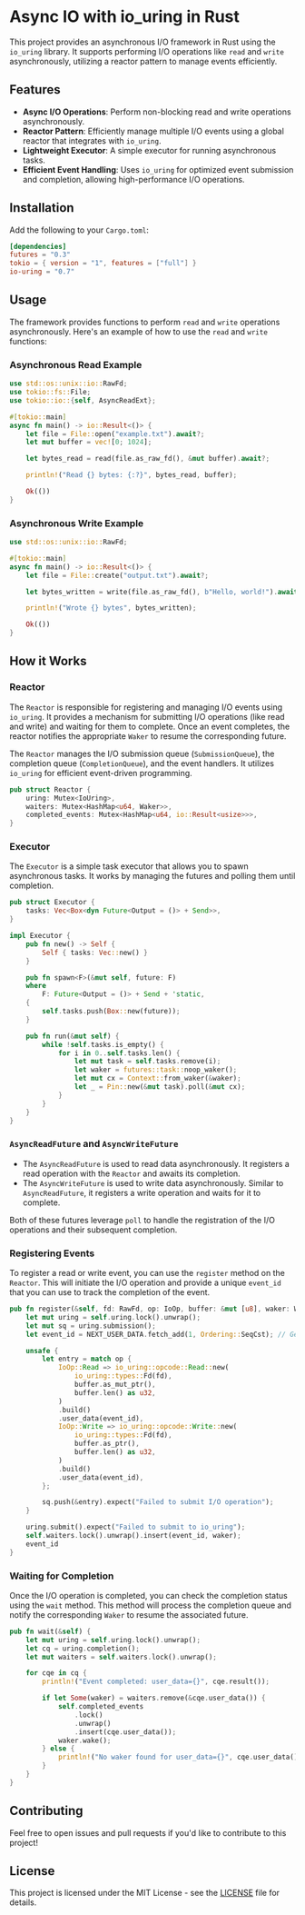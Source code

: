 
# Async IO with io_uring in Rust

This project provides an asynchronous I/O framework in Rust using the `io_uring` library. It supports performing I/O operations like `read` and `write` asynchronously, utilizing a reactor pattern to manage events efficiently.

## Features

- **Async I/O Operations**: Perform non-blocking read and write operations asynchronously.
- **Reactor Pattern**: Efficiently manage multiple I/O events using a global reactor that integrates with `io_uring`.
- **Lightweight Executor**: A simple executor for running asynchronous tasks.
- **Efficient Event Handling**: Uses `io_uring` for optimized event submission and completion, allowing high-performance I/O operations.

## Installation

Add the following to your `Cargo.toml`:

```toml
[dependencies]
futures = "0.3"
tokio = { version = "1", features = ["full"] }
io-uring = "0.7"
```

## Usage

The framework provides functions to perform `read` and `write` operations asynchronously. Here's an example of how to use the `read` and `write` functions:

### Asynchronous Read Example

```rust
use std::os::unix::io::RawFd;
use tokio::fs::File;
use tokio::io::{self, AsyncReadExt};

#[tokio::main]
async fn main() -> io::Result<()> {
    let file = File::open("example.txt").await?;
    let mut buffer = vec![0; 1024];

    let bytes_read = read(file.as_raw_fd(), &mut buffer).await?;

    println!("Read {} bytes: {:?}", bytes_read, buffer);

    Ok(())
}
```

### Asynchronous Write Example

```rust
use std::os::unix::io::RawFd;

#[tokio::main]
async fn main() -> io::Result<()> {
    let file = File::create("output.txt").await?;

    let bytes_written = write(file.as_raw_fd(), b"Hello, world!").await?;

    println!("Wrote {} bytes", bytes_written);

    Ok(())
}
```

## How it Works

### Reactor

The `Reactor` is responsible for registering and managing I/O events using `io_uring`. It provides a mechanism for submitting I/O operations (like read and write) and waiting for them to complete. Once an event completes, the reactor notifies the appropriate `Waker` to resume the corresponding future.

The `Reactor` manages the I/O submission queue (`SubmissionQueue`), the completion queue (`CompletionQueue`), and the event handlers. It utilizes `io_uring` for efficient event-driven programming.

```rust
pub struct Reactor {
    uring: Mutex<IoUring>,
    waiters: Mutex<HashMap<u64, Waker>>,
    completed_events: Mutex<HashMap<u64, io::Result<usize>>>,
}
```

### Executor

The `Executor` is a simple task executor that allows you to spawn asynchronous tasks. It works by managing the futures and polling them until completion.

```rust
pub struct Executor {
    tasks: Vec<Box<dyn Future<Output = ()> + Send>>,
}

impl Executor {
    pub fn new() -> Self {
        Self { tasks: Vec::new() }
    }

    pub fn spawn<F>(&mut self, future: F)
    where
        F: Future<Output = ()> + Send + 'static,
    {
        self.tasks.push(Box::new(future));
    }

    pub fn run(&mut self) {
        while !self.tasks.is_empty() {
            for i in 0..self.tasks.len() {
                let mut task = self.tasks.remove(i);
                let waker = futures::task::noop_waker();
                let mut cx = Context::from_waker(&waker);
                let _ = Pin::new(&mut task).poll(&mut cx);
            }
        }
    }
}
```

### `AsyncReadFuture` and `AsyncWriteFuture`

- The `AsyncReadFuture` is used to read data asynchronously. It registers a read operation with the `Reactor` and awaits its completion.
- The `AsyncWriteFuture` is used to write data asynchronously. Similar to `AsyncReadFuture`, it registers a write operation and waits for it to complete.

Both of these futures leverage `poll` to handle the registration of the I/O operations and their subsequent completion.

### Registering Events

To register a read or write event, you can use the `register` method on the `Reactor`. This will initiate the I/O operation and provide a unique `event_id` that you can use to track the completion of the event.

```rust
pub fn register(&self, fd: RawFd, op: IoOp, buffer: &mut [u8], waker: Waker) -> u64 {
    let mut uring = self.uring.lock().unwrap();
    let mut sq = uring.submission();
    let event_id = NEXT_USER_DATA.fetch_add(1, Ordering::SeqCst); // Generate unique ID

    unsafe {
        let entry = match op {
            IoOp::Read => io_uring::opcode::Read::new(
                io_uring::types::Fd(fd),
                buffer.as_mut_ptr(),
                buffer.len() as u32,
            )
            .build()
            .user_data(event_id),
            IoOp::Write => io_uring::opcode::Write::new(
                io_uring::types::Fd(fd),
                buffer.as_ptr(),
                buffer.len() as u32,
            )
            .build()
            .user_data(event_id),
        };

        sq.push(&entry).expect("Failed to submit I/O operation");
    }

    uring.submit().expect("Failed to submit to io_uring");
    self.waiters.lock().unwrap().insert(event_id, waker);
    event_id
}
```

### Waiting for Completion

Once the I/O operation is completed, you can check the completion status using the `wait` method. This method will process the completion queue and notify the corresponding `Waker` to resume the associated future.

```rust
pub fn wait(&self) {
    let mut uring = self.uring.lock().unwrap();
    let cq = uring.completion();
    let mut waiters = self.waiters.lock().unwrap();

    for cqe in cq {
        println!("Event completed: user_data={}", cqe.result());

        if let Some(waker) = waiters.remove(&cqe.user_data()) {
            self.completed_events
                .lock()
                .unwrap()
                .insert(cqe.user_data());
            waker.wake();
        } else {
            println!("No waker found for user_data={}", cqe.user_data());
        }
    }
}
```

## Contributing

Feel free to open issues and pull requests if you'd like to contribute to this project!

## License

This project is licensed under the MIT License - see the [LICENSE](LICENSE) file for details.
